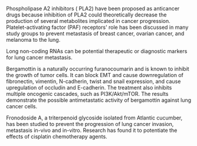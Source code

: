 Phospholipase A2 inhibitors ( PLA2) have been proposed as anticancer drugs because inhibition of PLA2 could theoretically decrease the production of several metabolites implicated in cancer progression. Platelet-activating factor (PAF) receptors' role has been discussed in many study groups to prevent metastasis of breast cancer, ovarian cancer, and melanoma to the lung.

Long non-coding RNAs can be potential therapeutic or diagnostic markers for lung cancer metastasis.

Bergamottin is a naturally occurring furanocoumarin and is known to inhibit the growth of tumor cells. It can block EMT and cause downregulation of fibronectin, vimentin, N-cadherin, twist and snail expression, and cause upregulation of occludin and E-cadherin. The treatment also inhibits multiple oncogenic cascades, such as PI3K/Akt/mTOR. The results demonstrate the possible antimetastatic activity of bergamottin against lung cancer cells.

Fronodoside A, a triterpenoid glycoside isolated from Atlantic cucumber, has been studied to prevent the progression of lung cancer invasion, metastasis in-vivo and in-vitro. Research has found it to potentiate the effects of cisplatin chemotherapy agents.